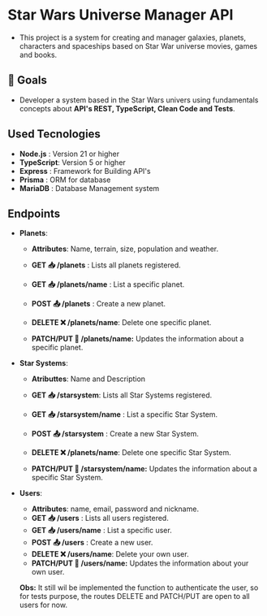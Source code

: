 # Star Wars Universe Manager API

- This project is a system for creating and manager galaxies, planets, characters and spaceships based on Star War universe movies, games and books.

## :pushpin: Goals

- Developer a system based in the Star Wars univers using fundamentals concepts about **API's REST, TypeScript, Clean Code and Tests**.

## Used Tecnologies

- **Node.js** : Version 21 or higher
- **TypeScript**: Version 5 or higher
- **Express** : Framework for Building API's
- **Prisma** : ORM for database
- **MariaDB** : Database Management system

## Endpoints

- **Planets**:

  - **Attributes**: Name, terrain, size, population and weather.

  - **GET :inbox_tray: /planets** : Lists all planets registered.

  - **GET :inbox_tray: /planets/name** : List a specific planet.

  - **POST :outbox_tray: /planets** : Create a new planet.

  - **DELETE :x: /planets/name**: Delete one specific planet.

  - **PATCH/PUT :arrows_counterclockwise: /planets/name:** Updates the information about a specific planet.

- **Star Systems**:

  - **Atributtes**: Name and Description

  - **GET :inbox_tray: /starsystem**: Lists all Star Systems registered.

  - **GET :inbox_tray: /starsystem/name** : List a specific Star System.

  - **POST :outbox_tray: /starsystem** : Create a new Star System.

  - **DELETE :x: /planets/name**: Delete one specific Star System.

  - **PATCH/PUT :arrows_counterclockwise: /starsystem/name:** Updates the information about a specific Star System.

- **Users**:

  - **Attributes**: name, email, password and nickname.
  - **GET :inbox_tray: /users** : Lists all users registered.
  - **GET :inbox_tray: /users/name** : List a specific user.
  - **POST :outbox_tray: /users** : Create a new user.
  - **DELETE :x: /users/name**: Delete your own user.
  - **PATCH/PUT :arrows_counterclockwise: /users/name:** Updates the information about your own user.

  **Obs:** It still wil be implemented the function to authenticate the user, so for tests purpose, the routes DELETE and PATCH/PUT are open to all users for now.
